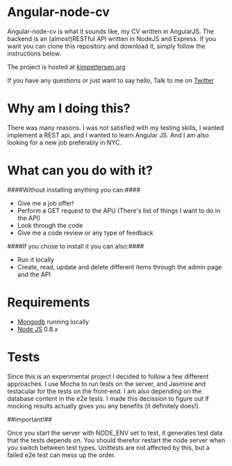 Angular-node-cv
===============

Angular-node-cv is what it sounds like, my CV written in AngularJS. The backend is an (almost)RESTful API written in NodeJS and Express.
If you want you can clone this repository and download it, simply follow the instructions below.

The project is hosted at [kimpettersen.org](http://angularcv.jit.su)

If you have any questions or just want to say hello, Talk to me on [Twitter](https://twitter.com/PettersenKim)

Why am I doing this?
===================

There was many reasons. I was not satisfied with my testing skills, I wanted implement a REST api, and I wanted to learn Angular JS.
And I am also looking for a new job preferably in NYC.


What can you do with it?
========================

####Without installing anything you can:####


* Give me a job offer!
* Perform a GET request to the APU (There's list of things I want to do in the API)
* Look through the code
* Give me a code review or any type of feedback


####If you chose to install it you can also:####

* Run it locally
* Create, read, update and delete different items through the admin page and the API
 


Requirements
============

* [Mongodb](http://www.mongodb.org/) running locally 
* [Node JS](http://nodejs.org/) 0.8.x


Tests
=====

Since this is an experimental project I decided to follow a few different approaches. I use Mocha to run tests
on the server, and Jasmine and testacular for the tests on the front-end. I am also depending on the database content
in the e2e tests. I made this decission to figure out if mocking results actually gives you any benefits (it definitely does!).

##important!##

Once you start the server with NODE_ENV set to test, it generates test data that the tests depends on.
You should therefor restart the node server when you switch between test types. Unittests are not affected by this,
but a failed e2e test can mess up the order.
